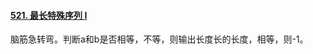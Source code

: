 #### [521. 最长特殊序列 Ⅰ](https://leetcode.cn/problems/longest-uncommon-subsequence-i/)

脑筋急转弯。判断a和b是否相等，不等，则输出长度长的长度，相等，则-1。